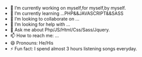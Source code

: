 - 🔭 I’m currently working on myself,for myself,by myself.
- 🌱 I’m currently learning ...PHP&&JAVASCRIPT&&SASS
- 👯 I’m looking to collaborate on ...
- 🤔 I’m looking for help with ...
- 💬 Ask me about Php/JS/Html/Css/Sass/Jquery.
- 📫 How to reach me: ...
- 😄 Pronouns: He/His
- ⚡ Fun fact: I spend almost 3 hours listening songs everyday.

